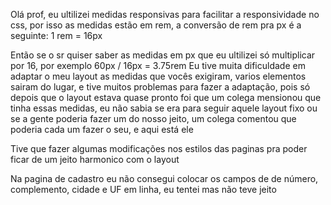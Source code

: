 Olá prof, eu ultilizei medidas responsivas para facilitar a responsividade no css, por isso as medidas estão em rem, a conversão de rem pra px é a seguinte: 1 rem = 16px

Então se o sr quiser saber as medidas em px que eu ultilizei só multiplicar por 16, por exemplo 60px / 16px = 3.75rem
Eu tive muita dificuldade em adaptar o meu layout as medidas que vocês exigiram, varios elementos sairam do lugar, e tive muitos problemas para fazer a adaptação, pois só depois que o layout estava quase pronto foi que um colega mensionou que tinha essas medidas, eu não sabia se era para seguir aquele layout fixo ou se a gente poderia fazer um do nosso jeito, um colega comentou que poderia cada um fazer o seu, e aqui está ele

Tive que fazer algumas modificações nos estilos das paginas pra poder ficar de um jeito harmonico com o layout

Na pagina de cadastro eu não consegui colocar os campos de de número, complemento, cidade e UF em linha, eu tentei mas não teve jeito
